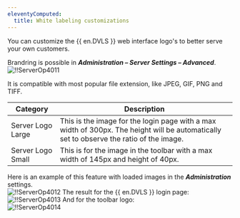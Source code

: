 ```yaml
---
eleventyComputed:
  title: White labeling customizations
---
```

You can customize the {{ en.DVLS }} web interface logo's to better serve your own customers.  

Brandring is possible in ***Administration – Server Settings – Advanced***.  
![!!ServerOp4011](https://webdevolutions.azureedge.net/docs/en/server/ServerOp4011.png)

It is compatible with most popular file extension, like JPEG, GIF, PNG and TIFF.  

| Category            | Description                                                                                                 |
|---------------------|-------------------------------------------------------------------------------------------------------------|
| Server Logo Large   | This is the image for the login page with a max width of 300px. The height will be automatically set to observe the ratio of the image. |
| Server Logo Small   | This is for the image in the toolbar with a max width of 145px and height of 40px.                          |

Here is an example of this feature with loaded images in the ***Administration*** settings.  
![!!ServerOp4012](https://webdevolutions.azureedge.net/docs/en/server/ServerOp4012.png)
The result for the {{ en.DVLS }} login page:  
![!!ServerOp4013](https://webdevolutions.azureedge.net/docs/en/server/ServerOp4013.png)
And for the toolbar logo:  
![!!ServerOp4014](https://webdevolutions.azureedge.net/docs/en/server/ServerOp4014.png)
